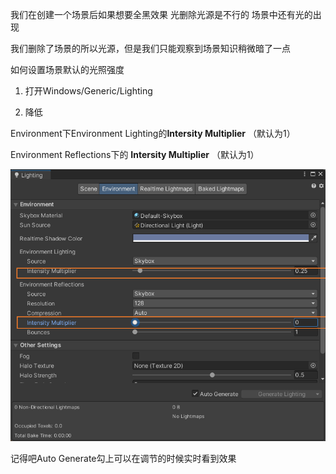 我们在创建一个场景后如果想要全黑效果 光删除光源是不行的
场景中还有光的出现

我们删除了场景的所以光源，但是我们只能观察到场景知识稍微暗了一点

如何设置场景默认的光照强度



1. 打开Windows/Generic/Lighting 

2. 降低

Environment下Environment Lighting的**Intersity Multiplier** （默认为1）

Environment Reflections下的 **Intersity Multiplier**  （默认为1）

![image-20230114024905084](doc\image-20230114024905084.png)

记得吧Auto Generate勾上可以在调节的时候实时看到效果
